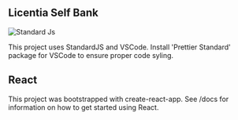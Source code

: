 ## Licentia Self Bank

![Standard Js](https://cdn.rawgit.com/feross/standard/master/badge.svg)

This project uses StandardJS and VSCode. Install 'Prettier Standard' package for VSCode to ensure proper code syling.

## React

This project was bootstrapped with create-react-app. See /docs for information on how to get started using React.
